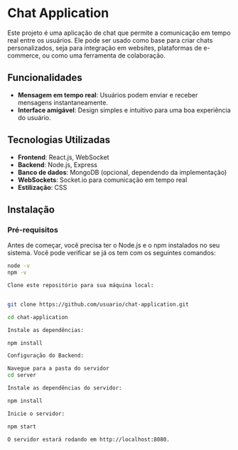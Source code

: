 # Chat Application

Este projeto é uma aplicação de chat que permite a comunicação em tempo real entre os usuários. Ele pode ser usado como base para criar chats personalizados, seja para integração em websites, plataformas de e-commerce, ou como uma ferramenta de colaboração.

## Funcionalidades

- **Mensagem em tempo real**: Usuários podem enviar e receber mensagens instantaneamente.
- **Interface amigável**: Design simples e intuitivo para uma boa experiência do usuário.
  
## Tecnologias Utilizadas

- **Frontend**: React.js, WebSocket
- **Backend**: Node.js, Express
- **Banco de dados**: MongoDB (opcional, dependendo da implementação)
- **WebSockets**: Socket.io para comunicação em tempo real
- **Estilização**: CSS 

## Instalação

### Pré-requisitos

Antes de começar, você precisa ter o Node.js e o npm instalados no seu sistema. Você pode verificar se já os tem com os seguintes comandos:

```bash
node -v
npm -v

Clone este repositório para sua máquina local:


git clone https://github.com/usuario/chat-application.git

cd chat-application

Instale as dependências:

npm install

Configuração do Backend:

Navegue para a pasta do servidor
cd server

Instale as dependências do servidor:

npm install

Inicie o servidor:

npm start

O servidor estará rodando em http://localhost:8080.

